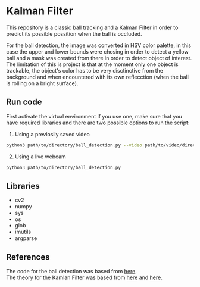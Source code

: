 # Kalman Filter


This repository is a classic ball tracking and a Kalman Filter in order to predict its possible possition when the ball is occluded.  

For the ball detection, the image was converted in HSV color palette, in this case the upper and lower bounds were chosing in order to detect a yellow ball and a mask was created from there in order to detect object of interest.  
The limitation of this is project is that at the moment only one object is trackable, the object's color has to be very disctinctive from the background and when encountered with its own reflecction (when the ball is rolling on a bright surface).

## Run code
First activate the virtual environment if you use one, make sure that you have required libraries and there are two possible options to run the script:  

1) Using a previoslly saved video

```bash
python3 path/to/directory/ball_detection.py --video path/to/video/directory/video.avi
```

2) Using a live webcam

```bash
python3 path/to/directory/ball_detection.py
```

## Libraries
- cv2
- numpy
- sys
- os
- glob
- imutils
- argparse


## References

The code for the ball detection was based from [here](https://www.pyimagesearch.com/2015/09/14/ball-tracking-with-opencv/).  
The theory for the Kamlan Filter was based from [here](https://www.intechopen.com/books/introduction-and-implementations-of-the-kalman-filter/introduction-to-kalman-filter-and-its-applications) and [here](https://www.youtube.com/watch?v=m5Bw1m8jJuY).








